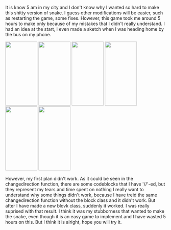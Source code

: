 It is know 5 am in my city and I don't know why I wanted so hard to make this shitty version of snake. I guess other modifications will be easier, such as restarting the game, some fixes.
However, this game took me around 5 hours to make only because of my mistakes that I didn't really understand. I had an idea at the start, I even made a sketch when I was heading home 
by the bus on my phone. 


<img src= "https://user-images.githubusercontent.com/71120362/120248604-b1944080-c299-11eb-8935-4490dd66acb5.jpg" width="100" height="200">
<img src= "https://user-images.githubusercontent.com/71120362/120248605-b3f69a80-c299-11eb-91dd-d29d4d050d2b.jpg" width="100" height="200">
<img src= "https://user-images.githubusercontent.com/71120362/120248607-b5c05e00-c299-11eb-9ba7-e02736fb28cd.jpg" width="100" height="200">
<img src= "https://user-images.githubusercontent.com/71120362/120248609-b78a2180-c299-11eb-9a3f-bd3d5ba5748b.jpg" width="100" height="200">
<img src= "https://user-images.githubusercontent.com/71120362/120248610-b953e500-c299-11eb-821a-59f5954591bd.jpg" width="100" height="200">
<img src= "https://user-images.githubusercontent.com/71120362/120248611-bb1da880-c299-11eb-98d0-448fe8fcd76c.jpg" width="100" height="200">


However, my first plan didn't work. As it could be seen in the changedirection function, there are some codeblocks that I have '//'-ed, but they represent my tears and time spent on nothing
I really want to understand why some things didn't work, because I have treid the same changedirection function without the block class and it didn't work. But after I have made a new blovk class,
suddenly it worked. I was really suprised with that result. I think it was my stubborness that wanted to make the snake, even though it is an easy game to implement and I have wasted 5 hours on this.
But I think it is alright, hope you will try it. 
